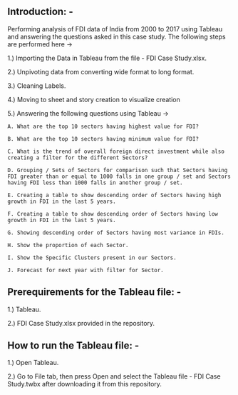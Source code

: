 ## Introduction: -

Performing analysis of FDI data of India from 2000 to 2017 using Tableau and answering the questions asked in this case study. The following steps are performed here ->

1.) Importing the Data in Tableau from the file - FDI Case Study.xlsx.

2.) Unpivoting data from converting wide format to long format.

3.) Cleaning Labels.

4.) Moving to sheet and story creation to visualize creation

5.) Answering the following questions using Tableau -> 

    A. What are the top 10 sectors having highest value for FDI?
    
    B. What are the top 10 sectors having minimum value for FDI?
    
    C. What is the trend of overall foreign direct investment while also creating a filter for the different Sectors?
    
    D. Grouping / Sets of Sectors for comparison such that Sectors having FDI greater than or equal to 1000 falls in one group / set and Sectors having FDI less than 1000 falls in another group / set.
    
    E. Creating a table to show descending order of Sectors having high growth in FDI in the last 5 years.
    
    F. Creating a table to show descending order of Sectors having low growth in FDI in the last 5 years.
    
    G. Showing descending order of Sectors having most variance in FDIs.
    
    H. Show the proportion of each Sector.
    
    I. Show the Specific Clusters present in our Sectors.
    
    J. Forecast for next year with filter for Sector.


## Prerequirements for the Tableau file: -

1.) Tableau.

2.) FDI Case Study.xlsx provided in the repository.


## How to run the Tableau file: -

1.) Open Tableau.

2.) Go to File tab, then press Open and select the Tableau file - FDI Case Study.twbx after downloading it from this repository.
